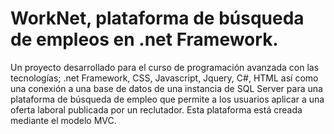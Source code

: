 # WorkNet, plataforma de búsqueda de empleos en .net Framework.
Un proyecto desarrollado para el curso de programación avanzada con las tecnologías; .net Framework, CSS, Javascript, Jquery, C#, HTML así como una conexión a una base de datos de una instancia de SQL Server para una plataforma de búsqueda de empleo que permite a los usuarios aplicar a una oferta laboral publicada por un reclutador. Esta plataforma está creada mediante el modelo MVC. 
